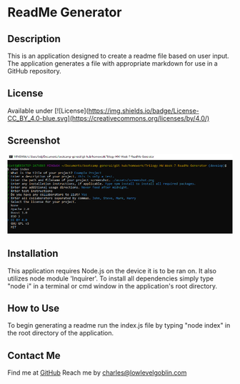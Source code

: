 # ReadMe Generator

  ## Description
  This is an application designed to create a readme file based on user input. The application generates a file with appropriate markdown for use in a GitHub repository. 

  
  ## License
  Available under [![License](https://img.shields.io/badge/License-CC_BY_4.0-blue.svg](https://creativecommons.org/licenses/by/4.0/)

   
  ## Screenshot
  ![Project Screenshot](./img/project-ss.png?raw=true)

   
  ## Installation
  This application requires Node.js on the device it is to be ran on. It also utilizes node module 'Inquirer'. To install all dependencies simply type "node i" in a terminal or cmd window in the application's root directory.

   
  ## How to Use
  To begin generating a readme run the index.js file by typing "node index" in the root directory of the application.

    
  ## Contact Me
  Find me at [GitHub](https://github.com/charlestietjen)
  Reach me by charles@lowlevelgoblin.com
   
  